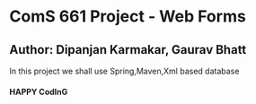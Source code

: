 # ComS 661 Project - Web Forms
## Author: Dipanjan Karmakar, Gaurav Bhatt

In this project we shall use Spring,Maven,Xml based database

#### HAPPY CodInG ####
